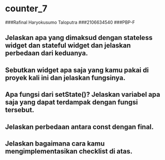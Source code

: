 # counter_7

###Rafinal Haryokusumo Taloputra
###2106634540
###PBP-F

## Jelaskan apa yang dimaksud dengan stateless widget dan stateful widget dan jelaskan perbedaan dari keduanya.

## Sebutkan widget apa saja yang kamu pakai di proyek kali ini dan jelaskan fungsinya.

## Apa fungsi dari setState()? Jelaskan variabel apa saja yang dapat terdampak dengan fungsi tersebut.

## Jelaskan perbedaan antara const dengan final.

## Jelaskan bagaimana cara kamu mengimplementasikan checklist di atas.
